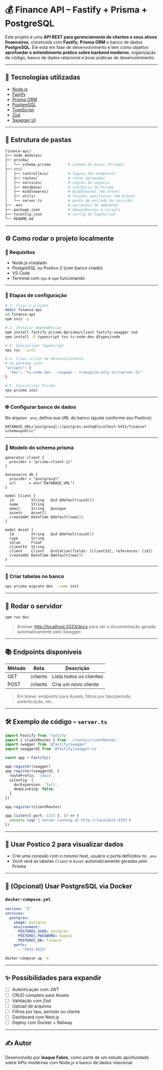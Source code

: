 # 💰 Finance API – Fastify + Prisma + PostgreSQL

Este projeto é uma **API REST para gerenciamento de clientes e seus ativos financeiros**, construída com **Fastify**, **Prisma ORM** e banco de dados **PostgreSQL**. Ele está em fase de desenvolvimento e tem como objetivo **aprofundar o entendimento prático sobre backend moderno**, organização de código, banco de dados relacional e boas práticas de desenvolvimento.

---

## 📌 Tecnologias utilizadas

- [Node.js](https://nodejs.org/)
- [Fastify](https://www.fastify.io/)
- [Prisma ORM](https://www.prisma.io/)
- [PostgreSQL](https://www.postgresql.org/)
- [TypeScript](https://www.typescriptlang.org/)
- [Zod](https://github.com/colinhacks/zod)
- [Swagger UI](https://swagger.io/tools/swagger-ui/)

---

## 📁 Estrutura de pastas

```bash
finance-api/
├── node_modules/
├── prisma/
│   └── schema.prisma        # schema do banco (Prisma)
├── src/
│   ├── controllers/         # lógica dos endpoints
│   ├── routes/              # rotas agrupadas
│   ├── services/            # regras de negócio
│   ├── database/            # instância do Prisma
│   ├── middlewares/         # middlewares (em breve)
│   ├── utils/               # funções auxiliares (em breve)
│   └── server.ts            # ponto de entrada do servidor
├── .env                     # variáveis de ambiente
├── package.json             # dependências e scripts
├── tsconfig.json            # config do TypeScript
└── README.md
```

---

## ⚙️ Como rodar o projeto localmente

### 🔸 Requisitos

- Node.js instalado  
- PostgreSQL ou Postico 2 (com banco criado)  
- VS Code  
- Terminal com `npx` e `npm` funcionando  

---

### 🧱 Etapas de configuração

```bash
# 1. Criar o projeto
mkdir finance-api
cd finance-api
npm init -y

# 2. Instalar dependências
npm install fastify prisma @prisma/client fastify-swagger zod
npm install -D typescript tsx ts-node-dev @types/node

# 3. Inicializar TypeScript
npx tsc --init

# 4. Criar script de desenvolvimento
# no package.json:
"scripts": {
  "dev": "ts-node-dev --respawn --transpile-only src/server.ts"
}

# 5. Inicializar Prisma
npx prisma init
```

---

### 🌐 Configurar banco de dados

No arquivo `.env`, defina sua URL do banco (ajuste conforme seu Postico):

```env
DATABASE_URL="postgresql://postgres:senha@localhost:5432/finance?schema=public"
```

---

### 🧬 Modelo do schema.prisma

```prisma
generator client {
  provider = "prisma-client-js"
}

datasource db {
  provider = "postgresql"
  url      = env("DATABASE_URL")
}

model Client {
  id        String   @id @default(uuid())
  name      String
  email     String   @unique
  assets    Asset[]
  createdAt DateTime @default(now())
}

model Asset {
  id        String   @id @default(uuid())
  type      String
  value     Float
  clientId  String
  client    Client   @relation(fields: [clientId], references: [id])
  createdAt DateTime @default(now())
}
```

---

### 🧱 Criar tabelas no banco

```bash
npx prisma migrate dev --name init
```

---

## 🚀 Rodar o servidor

```bash
npm run dev
```

> Acesse: [http://localhost:3333/docs](http://localhost:3333/docs) para ver a documentação gerada automaticamente pelo Swagger.

---

## 📚 Endpoints disponíveis

| Método | Rota     | Descrição               |
|--------|----------|-------------------------|
| GET    | /clients | Lista todos os clientes |
| POST   | /clients | Cria um novo cliente    |

> Em breve: endpoints para Assets, filtros por tipo/período, autenticação, etc.

---

## 🛠️ Exemplo de código – `server.ts`

```ts
import Fastify from 'fastify'
import { clientRoutes } from './routes/clientRoutes'
import swagger from '@fastify/swagger'
import swaggerUI from '@fastify/swagger-ui'

const app = Fastify()

app.register(swagger)
app.register(swaggerUI, {
  routePrefix: '/docs',
  uiConfig: {
    docExpansion: 'full',
    deepLinking: false,
  }
})

app.register(clientRoutes)

app.listen({ port: 3333 }, () => {
  console.log('🚀 Server running at http://localhost:3333')
})
```

---

## 🐘 Usar Postico 2 para visualizar dados

- Crie uma conexão com o mesmo host, usuário e porta definidos no `.env`
- Você verá as tabelas `Client` e `Asset` automaticamente geradas pelo Prisma

---

## 🐳 (Opcional) Usar PostgreSQL via Docker

### `docker-compose.yml`

```yml
version: "3"
services:
  postgres:
    image: postgres
    environment:
      POSTGRES_USER: postgres
      POSTGRES_PASSWORD: mypass
      POSTGRES_DB: finance
    ports:
      - "5432:5432"
```

```bash
docker-compose up -d
```

---

## ✨ Possibilidades para expandir

- [ ] Autenticação com JWT  
- [ ] CRUD completo para Assets  
- [ ] Validação com Zod  
- [ ] Upload de arquivos  
- [ ] Filtros por tipo, período ou cliente  
- [ ] Dashboard com Next.js  
- [ ] Deploy com Docker + Railway  

---

## ✍️ Autor

Desenvolvido por **Isaque Fabro**, como parte de um estudo aprofundado sobre APIs modernas com Node.js e banco de dados relacional.
